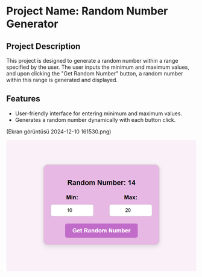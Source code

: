 # Project Name: Random Number Generator
## Project Description
This project is designed to generate a random number within a range specified by the user. The user inputs the minimum and maximum values, and upon clicking the "Get Random Number" button, a random number within this range is generated and displayed.

## Features
 * User-friendly interface for entering minimum and maximum values.
 * Generates a random number dynamically with each button click.


(Ekran görüntüsü 2024-12-10 161530.png)

![Ekran Görüntüsü](https://github.com/inci1kabak/Get_Random_Number/blob/main/Ekran%20g%C3%B6r%C3%BCnt%C3%BCs%C3%BC%202024-12-10%20161530.png?raw=true)





